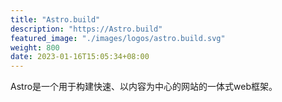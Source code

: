 ```yaml
---
title: "Astro.build"
description: "https://Astro.build"
featured_image: "./images/logos/astro.build.svg"
weight: 800
date: 2023-01-16T15:05:34+08:00
---
```


Astro是一个用于构建快速、以内容为中心的网站的一体式web框架。